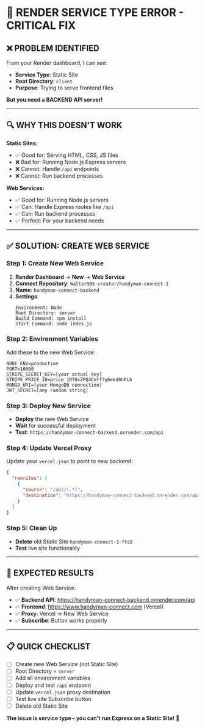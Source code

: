 # 🚨 RENDER SERVICE TYPE ERROR - CRITICAL FIX

## ❌ PROBLEM IDENTIFIED

From your Render dashboard, I can see:
- **Service Type**: Static Site
- **Root Directory**: `client`
- **Purpose**: Trying to serve frontend files

**But you need a BACKEND API server!**

---

## 🔍 WHY THIS DOESN'T WORK

**Static Sites:**
- ✅ Good for: Serving HTML, CSS, JS files
- ❌ Bad for: Running Node.js Express servers
- ❌ Cannot: Handle `/api` endpoints
- ❌ Cannot: Run backend processes

**Web Services:**
- ✅ Good for: Running Node.js servers
- ✅ Can: Handle Express routes like `/api`
- ✅ Can: Run backend processes
- ✅ Perfect: For your backend needs

---

## ✅ SOLUTION: CREATE WEB SERVICE

### Step 1: Create New Web Service
1. **Render Dashboard** → **New** → **Web Service**
2. **Connect Repository**: `Walter905-creator/handyman-connect-1`
3. **Name**: `handyman-connect-backend`
4. **Settings**:
   ```
   Environment: Node
   Root Directory: server
   Build Command: npm install
   Start Command: node index.js
   ```

### Step 2: Environment Variables
Add these to the new Web Service:
```
NODE_ENV=production
PORT=10000
STRIPE_SECRET_KEY=[your actual key]
STRIPE_PRICE_ID=price_1Rf0cZPQ4Cetf7g6ekd8hPLb
MONGO_URI=[your MongoDB connection]
JWT_SECRET=[any random string]
```

### Step 3: Deploy New Service
- **Deploy** the new Web Service
- **Wait** for successful deployment
- **Test**: `https://handyman-connect-backend.onrender.com/api`

### Step 4: Update Vercel Proxy
Update your `vercel.json` to point to new backend:
```json
{
  "rewrites": [
    {
      "source": "/api/(.*)",
      "destination": "https://handyman-connect-backend.onrender.com/api/$1"
    }
  ]
}
```

### Step 5: Clean Up
- **Delete** old Static Site `handyman-connect-1-ftz8`
- **Test** live site functionality

---

## 🎯 EXPECTED RESULTS

After creating Web Service:
- ✅ **Backend API**: https://handyman-connect-backend.onrender.com/api
- ✅ **Frontend**: https://www.handyman-connect.com (Vercel)
- ✅ **Proxy**: Vercel → New Web Service
- ✅ **Subscribe**: Button works properly

---

## 📋 QUICK CHECKLIST

- [ ] Create new Web Service (not Static Site)
- [ ] Root Directory = `server`
- [ ] Add all environment variables
- [ ] Deploy and test `/api` endpoint
- [ ] Update `vercel.json` proxy destination
- [ ] Test live site Subscribe button
- [ ] Delete old Static Site

**The issue is service type - you can't run Express on a Static Site!** 🚀
